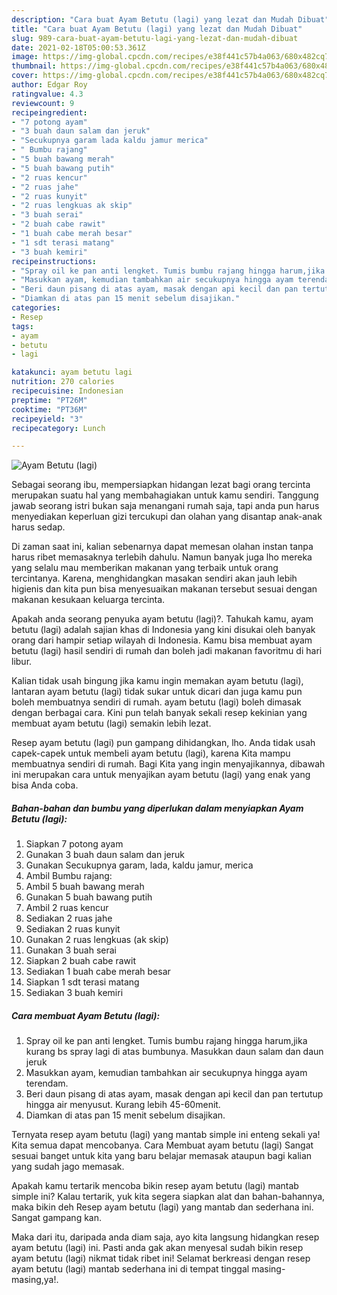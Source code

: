 ```yaml
---
description: "Cara buat Ayam Betutu (lagi) yang lezat dan Mudah Dibuat"
title: "Cara buat Ayam Betutu (lagi) yang lezat dan Mudah Dibuat"
slug: 989-cara-buat-ayam-betutu-lagi-yang-lezat-dan-mudah-dibuat
date: 2021-02-18T05:00:53.361Z
image: https://img-global.cpcdn.com/recipes/e38f441c57b4a063/680x482cq70/ayam-betutu-lagi-foto-resep-utama.jpg
thumbnail: https://img-global.cpcdn.com/recipes/e38f441c57b4a063/680x482cq70/ayam-betutu-lagi-foto-resep-utama.jpg
cover: https://img-global.cpcdn.com/recipes/e38f441c57b4a063/680x482cq70/ayam-betutu-lagi-foto-resep-utama.jpg
author: Edgar Roy
ratingvalue: 4.3
reviewcount: 9
recipeingredient:
- "7 potong ayam"
- "3 buah daun salam dan jeruk"
- "Secukupnya garam lada kaldu jamur merica"
- " Bumbu rajang"
- "5 buah bawang merah"
- "5 buah bawang putih"
- "2 ruas kencur"
- "2 ruas jahe"
- "2 ruas kunyit"
- "2 ruas lengkuas ak skip"
- "3 buah serai"
- "2 buah cabe rawit"
- "1 buah cabe merah besar"
- "1 sdt terasi matang"
- "3 buah kemiri"
recipeinstructions:
- "Spray oil ke pan anti lengket. Tumis bumbu rajang hingga harum,jika kurang bs spray lagi di atas bumbunya. Masukkan daun salam dan daun jeruk"
- "Masukkan ayam, kemudian tambahkan air secukupnya hingga ayam terendam."
- "Beri daun pisang di atas ayam, masak dengan api kecil dan pan tertutup hingga air menyusut. Kurang lebih 45-60menit."
- "Diamkan di atas pan 15 menit sebelum disajikan."
categories:
- Resep
tags:
- ayam
- betutu
- lagi

katakunci: ayam betutu lagi 
nutrition: 270 calories
recipecuisine: Indonesian
preptime: "PT26M"
cooktime: "PT36M"
recipeyield: "3"
recipecategory: Lunch

---
```



![Ayam Betutu (lagi)](https://img-global.cpcdn.com/recipes/e38f441c57b4a063/680x482cq70/ayam-betutu-lagi-foto-resep-utama.jpg)

Sebagai seorang ibu, mempersiapkan hidangan lezat bagi orang tercinta merupakan suatu hal yang membahagiakan untuk kamu sendiri. Tanggung jawab seorang istri bukan saja menangani rumah saja, tapi anda pun harus menyediakan keperluan gizi tercukupi dan olahan yang disantap anak-anak harus sedap.

Di zaman  saat ini, kalian sebenarnya dapat memesan olahan instan tanpa harus ribet memasaknya terlebih dahulu. Namun banyak juga lho mereka yang selalu mau memberikan makanan yang terbaik untuk orang tercintanya. Karena, menghidangkan masakan sendiri akan jauh lebih higienis dan kita pun bisa menyesuaikan makanan tersebut sesuai dengan makanan kesukaan keluarga tercinta. 



Apakah anda seorang penyuka ayam betutu (lagi)?. Tahukah kamu, ayam betutu (lagi) adalah sajian khas di Indonesia yang kini disukai oleh banyak orang dari hampir setiap wilayah di Indonesia. Kamu bisa membuat ayam betutu (lagi) hasil sendiri di rumah dan boleh jadi makanan favoritmu di hari libur.

Kalian tidak usah bingung jika kamu ingin memakan ayam betutu (lagi), lantaran ayam betutu (lagi) tidak sukar untuk dicari dan juga kamu pun boleh membuatnya sendiri di rumah. ayam betutu (lagi) boleh dimasak dengan berbagai cara. Kini pun telah banyak sekali resep kekinian yang membuat ayam betutu (lagi) semakin lebih lezat.

Resep ayam betutu (lagi) pun gampang dihidangkan, lho. Anda tidak usah capek-capek untuk membeli ayam betutu (lagi), karena Kita mampu membuatnya sendiri di rumah. Bagi Kita yang ingin menyajikannya, dibawah ini merupakan cara untuk menyajikan ayam betutu (lagi) yang enak yang bisa Anda coba.

<!--inarticleads1-->

##### Bahan-bahan dan bumbu yang diperlukan dalam menyiapkan Ayam Betutu (lagi):

1. Siapkan 7 potong ayam
1. Gunakan 3 buah daun salam dan jeruk
1. Gunakan Secukupnya garam, lada, kaldu jamur, merica
1. Ambil  Bumbu rajang:
1. Ambil 5 buah bawang merah
1. Gunakan 5 buah bawang putih
1. Ambil 2 ruas kencur
1. Sediakan 2 ruas jahe
1. Sediakan 2 ruas kunyit
1. Gunakan 2 ruas lengkuas (ak skip)
1. Gunakan 3 buah serai
1. Siapkan 2 buah cabe rawit
1. Sediakan 1 buah cabe merah besar
1. Siapkan 1 sdt terasi matang
1. Sediakan 3 buah kemiri




<!--inarticleads2-->

##### Cara membuat Ayam Betutu (lagi):

1. Spray oil ke pan anti lengket. Tumis bumbu rajang hingga harum,jika kurang bs spray lagi di atas bumbunya. Masukkan daun salam dan daun jeruk
1. Masukkan ayam, kemudian tambahkan air secukupnya hingga ayam terendam.
1. Beri daun pisang di atas ayam, masak dengan api kecil dan pan tertutup hingga air menyusut. Kurang lebih 45-60menit.
1. Diamkan di atas pan 15 menit sebelum disajikan.




Ternyata resep ayam betutu (lagi) yang mantab simple ini enteng sekali ya! Kita semua dapat mencobanya. Cara Membuat ayam betutu (lagi) Sangat sesuai banget untuk kita yang baru belajar memasak ataupun bagi kalian yang sudah jago memasak.

Apakah kamu tertarik mencoba bikin resep ayam betutu (lagi) mantab simple ini? Kalau tertarik, yuk kita segera siapkan alat dan bahan-bahannya, maka bikin deh Resep ayam betutu (lagi) yang mantab dan sederhana ini. Sangat gampang kan. 

Maka dari itu, daripada anda diam saja, ayo kita langsung hidangkan resep ayam betutu (lagi) ini. Pasti anda gak akan menyesal sudah bikin resep ayam betutu (lagi) nikmat tidak ribet ini! Selamat berkreasi dengan resep ayam betutu (lagi) mantab sederhana ini di tempat tinggal masing-masing,ya!.

